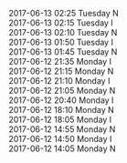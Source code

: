 2017-06-13 02:25 Tuesday  N  
2017-06-13 02:15 Tuesday  I  
2017-06-13 02:10 Tuesday  N  
2017-06-13 01:50 Tuesday  I  
2017-06-13 01:45 Tuesday  N  
2017-06-12 21:35 Monday  I  
2017-06-12 21:15 Monday  N  
2017-06-12 21:10 Monday  I  
2017-06-12 21:05 Monday  N  
2017-06-12 20:40 Monday  I  
2017-06-12 18:10 Monday  N  
2017-06-12 18:05 Monday  I  
2017-06-12 14:55 Monday  N  
2017-06-12 14:50 Monday  I  
2017-06-12 14:05 Monday  N  

